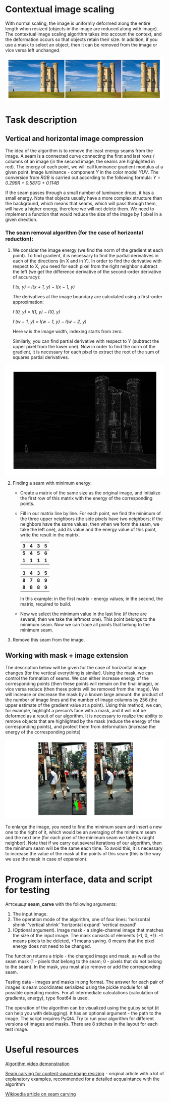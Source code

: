 # Contextual image scaling
With normal scaling, the image is uniformly deformed along the entire length when resized (objects in the image are reduced along with image). The contextual image scaling algorithm takes into account the context, and the deformation occurs so that
objects retain their size. In addition, if you use a mask to select an object, then it can be removed from the image or vice versa left unchanged.

![seams](https://github.com/sibsonya/CV_Scaling/blob/master/imgs/seams.png)
# Task description
## Vertical and horizontal image compression
The idea of the algorithm is to remove the least energy seams from the image. A seam is a connected curve connecting the first and last rows / columns of an image (in the second image, the seams are highlighted in red). The energy of each point, we will call luminance gradient modulus at a given point. Image luminance - component *Y* in the color model *YUV*. The conversion from *RGB* is carried out according to the following formula: *Y = 0.299R + 0.587G + 0.114B*

If the seam passes through a small number of luminance drops, it has a small energy. Note that objects usually have a more complex structure than the background, which means that seams, which will pass through them, will have a higher energy, therefore we will not delete them. We need to implement a function that would reduce the size of the image by 1 pixel in a given direction.
### The seam removal algorithm (for the case of horizontal reduction):
1. We consider the image energy (we find the norm of the gradient at each point). To find gradient, it is necessary to find the partial derivatives in each of the directions (in X and in Y). In order to find the derivative with respect to X, you need for each pixel from the right neighbor subtract the left (we get the difference derivative of the second-order derivative of accuracy): 

   *I'(x, y) = I(x + 1, y) − I(x − 1, y)* 

   The derivatives at the image boundary are calculated using a first-order approximation:

   *I'(0, y) = I(1, y) − I(0, y)*

   *I'(w − 1, y) = I(w − 1, y) − I(w − 2, y)*

   Here *w* is the image width, indexing starts from zero. 

   Similarly, you can find partial derivative with respect to Y (subtract the upper pixel from the lower one). Now in order to
find the norm of the gradient, it is necessary for each pixel to extract the root of the sum of squares partial derivatives.

![borders](https://github.com/sibsonya/CV_Scaling/blob/master/imgs/borders.png)

2. Finding a seam with minimum energy:
   - Create a matrix of the same size as the original image, and initialize the first row of this matrix with the energy of the corresponding points.
   - Fill in our matrix line by line. For each point, we find the minimum of the three upper neighbors (the side pixels have two neighbors; if the neighbors have the same values, then when we form the seam, we take the left one), add its value and the energy value of this point, write the result in the matrix.
   

      | 3 | 4 | 3 | 5 |                            
      |---|---|---|---|                            
      | **5** | **4** | **5** | **6** |           
      | **1** | **1** | **1** | **1** |
      
      
      | 3 | 4 | 3 | 5 |                            
      |---|---|---|---|                            
      | **8** | **7** | **8** | **9** |           
      | **8** | **8** | **8** | **9** |
      
      In this example: in the first matrix - energy values; in the second, the matrix, required to build.
   - Now we select the minimum value in the last line (if there are several, then we take the leftmost one). This point belongs to the minimum seam. Now we can trace all points that belong to the minimum seam.
3. Remove this seam from the image.

## Working with mask + image extension
The description below will be given for the case of horizontal image changes (for the vertical everything is similar).
Using the mask, we can control the formation of seams. We can either increase energy of the corresponding points (then these points will remain on the final image), or vice versa reduce (then these points will be removed from the image). We will increase or decrease the mask by a known large amount: the product of the number of image lines and the number of image columns by 256 (the upper estimate of the gradient value at a point). Using this method, we can, for example, highlight a person’s face with a mask, and it will not be deformed as a result of our algorithm. It is necessary to realize the ability to remove objects that are highlighted by the mask (reduce the energy of the corresponding points), and protect them from deformation (increase the energy of the corresponding points)

![mask](https://github.com/sibsonya/CV_Scaling/blob/master/imgs/mask.png)

To enlarge the image, you need to find the minimum seam and insert a new one to the right of it, which would be an averaging of the minimum seam and the next one (for each pixel of the minimum seam we take its raight neighbor). Note that if we carry out several iterations of our algorithm, then the minimum seam will be the same each time. To avoid this, it is necessary to increase the value of the mask at the points of this seam (this is the way we use the mask in case of expansion).

# Program interface, data and script for testing
Агтсешщт **seam_carve** with the following arguments:
1. The input image.
2. The operation mode of the algorithm, one of four lines:
   ’horizontal shrink’
   ’vertical shrink’
   ’horizontal expand’
   ’vertical expand’
3. (Optional argument). Image mask - a single-channel image that matches the size of the input image. The mask consists of elements {-1, 0, +1}. -1 means pixels to be deleted, +1 means saving. 0 means that the pixel energy does not need to be changed.

The function returns a triple - the changed image and mask, as well as the seam mask (1 - pixels that belong to the seam; 0 - pixels that do not belong to the seam). In the mask, you must also remove or add the corresponding seam.

Testing data - images and masks in png format. The answer for each pair of images is seam coordinates serialized using the pickle module for all possible operating modes. For all intermediate calculations (calculation of gradients, energy), type float64 is used.

The operation of the algorithm can be visualized using the gui.py script (it can help you with debugging). It has an optional argument - the path to the image. The script requires PyQt4. Try to run your algorithm for different versions of images and masks. There are 8 stitches in the layout for each test image.

# Useful resources
[Algorithm video demonstration](https://www.youtube.com/watch?v=vIFCV2spKtg)

[Seam carving for content-aware image resizing](http://citeseerx.ist.psu.edu/viewdoc/downloaddoi=10.1.1.570.6321&rep=rep1&type=pdf) - original article with a lot of explanatory examples, recommended for a detailed acquaintance with the algorithm

[Wikipedia article on seam carving](https://en.wikipedia.org/wiki/Seam_carving)

